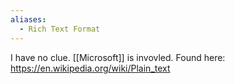 ```yaml
---
aliases:
  - Rich Text Format
---
```

I have no clue. [[Microsoft]] is invovled. Found here:
https://en.wikipedia.org/wiki/Plain_text